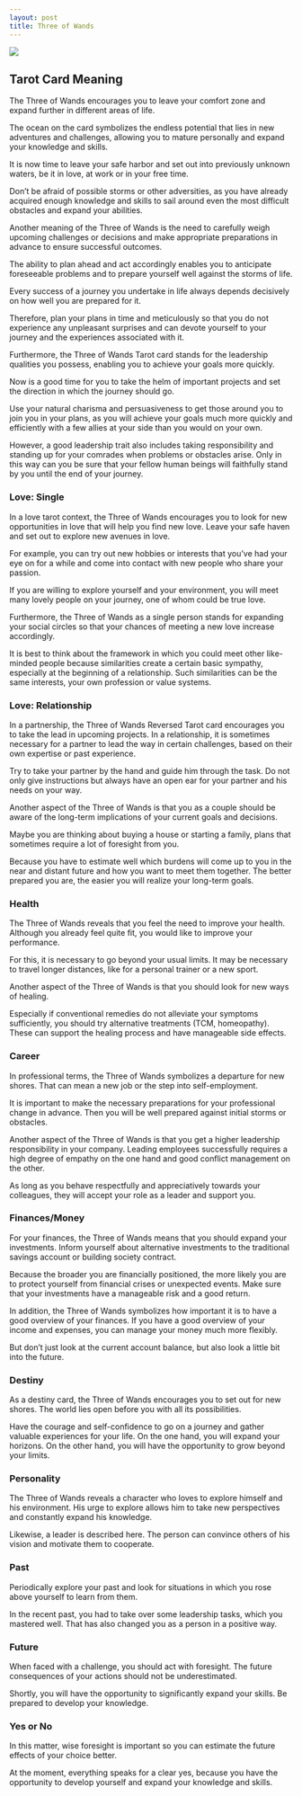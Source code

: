 ```yaml
---
layout: post
title: Three of Wands
---
```


![](../images/Three-of-Wands-Tarot-Card-Meaning-732x1024.webp)

## Tarot Card Meaning
The Three of Wands encourages you to leave your comfort zone and expand further in different areas of life.

The ocean on the card symbolizes the endless potential that lies in new adventures and challenges, allowing you to mature personally and expand your knowledge and skills.

It is now time to leave your safe harbor and set out into previously unknown waters, be it in love, at work or in your free time.

Don’t be afraid of possible storms or other adversities, as you have already acquired enough knowledge and skills to sail around even the most difficult obstacles and expand your abilities.

Another meaning of the Three of Wands is the need to carefully weigh upcoming challenges or decisions and make appropriate preparations in advance to ensure successful outcomes.

The ability to plan ahead and act accordingly enables you to anticipate foreseeable problems and to prepare yourself well against the storms of life.

Every success of a journey you undertake in life always depends decisively on how well you are prepared for it.

Therefore, plan your plans in time and meticulously so that you do not experience any unpleasant surprises and can devote yourself to your journey and the experiences associated with it.

Furthermore, the Three of Wands Tarot card stands for the leadership qualities you possess, enabling you to achieve your goals more quickly.

Now is a good time for you to take the helm of important projects and set the direction in which the journey should go.

Use your natural charisma and persuasiveness to get those around you to join you in your plans, as you will achieve your goals much more quickly and efficiently with a few allies at your side than you would on your own.

However, a good leadership trait also includes taking responsibility and standing up for your comrades when problems or obstacles arise. Only in this way can you be sure that your fellow human beings will faithfully stand by you until the end of your journey.


### Love: Single
In a love tarot context, the Three of Wands encourages you to look for new opportunities in love that will help you find new love. Leave your safe haven and set out to explore new avenues in love.

For example, you can try out new hobbies or interests that you’ve had your eye on for a while and come into contact with new people who share your passion.

If you are willing to explore yourself and your environment, you will meet many lovely people on your journey, one of whom could be true love.

Furthermore, the Three of Wands as a single person stands for expanding your social circles so that your chances of meeting a new love increase accordingly.

It is best to think about the framework in which you could meet other like-minded people because similarities create a certain basic sympathy, especially at the beginning of a relationship. Such similarities can be the same interests, your own profession or value systems.

### Love: Relationship
In a partnership, the Three of Wands Reversed Tarot card encourages you to take the lead in upcoming projects. In a relationship, it is sometimes necessary for a partner to lead the way in certain challenges, based on their own expertise or past experience.

Try to take your partner by the hand and guide him through the task. Do not only give instructions but always have an open ear for your partner and his needs on your way.

Another aspect of the Three of Wands is that you as a couple should be aware of the long-term implications of your current goals and decisions.

Maybe you are thinking about buying a house or starting a family, plans that sometimes require a lot of foresight from you.

Because you have to estimate well which burdens will come up to you in the near and distant future and how you want to meet them together. The better prepared you are, the easier you will realize your long-term goals.


### Health 

The Three of Wands reveals that you feel the need to improve your health. Although you already feel quite fit, you would like to improve your performance.

For this, it is necessary to go beyond your usual limits. It may be necessary to travel longer distances, like for a personal trainer or a new sport.

Another aspect of the Three of Wands is that you should look for new ways of healing.

Especially if conventional remedies do not alleviate your symptoms sufficiently, you should try alternative treatments (TCM, homeopathy). These can support the healing process and have manageable side effects.


### Career 

In professional terms, the Three of Wands symbolizes a departure for new shores. That can mean a new job or the step into self-employment.

It is important to make the necessary preparations for your professional change in advance. Then you will be well prepared against initial storms or obstacles.

Another aspect of the Three of Wands is that you get a higher leadership responsibility in your company. Leading employees successfully requires a high degree of empathy on the one hand and good conflict management on the other.

As long as you behave respectfully and appreciatively towards your colleagues, they will accept your role as a leader and support you.


### Finances/Money

For your finances, the Three of Wands means that you should expand your investments. Inform yourself about alternative investments to the traditional savings account or building society contract.

Because the broader you are financially positioned, the more likely you are to protect yourself from financial crises or unexpected events. Make sure that your investments have a manageable risk and a good return.

In addition, the Three of Wands symbolizes how important it is to have a good overview of your finances. If you have a good overview of your income and expenses, you can manage your money much more flexibly.

But don’t just look at the current account balance, but also look a little bit into the future.


### Destiny

As a destiny card, the Three of Wands encourages you to set out for new shores. The world lies open before you with all its possibilities.

Have the courage and self-confidence to go on a journey and gather valuable experiences for your life. On the one hand, you will expand your horizons. On the other hand, you will have the opportunity to grow beyond your limits.


### Personality
The Three of Wands reveals a character who loves to explore himself and his environment. His urge to explore allows him to take new perspectives and constantly expand his knowledge.

Likewise, a leader is described here. The person can convince others of his vision and motivate them to cooperate.

### Past
Periodically explore your past and look for situations in which you rose above yourself to learn from them.

In the recent past, you had to take over some leadership tasks, which you mastered well. That has also changed you as a person in a positive way.

### Future
When faced with a challenge, you should act with foresight. The future consequences of your actions should not be underestimated.

Shortly, you will have the opportunity to significantly expand your skills. Be prepared to develop your knowledge.

### Yes or No
In this matter, wise foresight is important so you can estimate the future effects of your choice better.

At the moment, everything speaks for a clear yes, because you have the opportunity to develop yourself and expand your knowledge and skills.